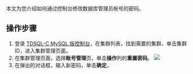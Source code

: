 
本文为您介绍如何通过控制台修改数据库管理员帐号的密码。

## 操作步骤
1. 登录 [TDSQL-C MySQL 版控制台](https://console.cloud.tencent.com/cynosdb)，在集群列表，找到需要的集群，单击集群 ID，进入集群管理页面。
2. 在集群管理页面，选择**账号管理**页，单击**操作**列的**重置密码**。
![](https://main.qcloudimg.com/raw/bd302b28e8465d4dfe4c2e8206521196.png)
3. 在弹出的对话框，输入新密码，单击**确定**。

